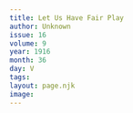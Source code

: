 ```yaml
---
title: Let Us Have Fair Play
author: Unknown
issue: 16
volume: 9
year: 1916
month: 36
day: V
tags:
layout: page.njk
image:
---
```


